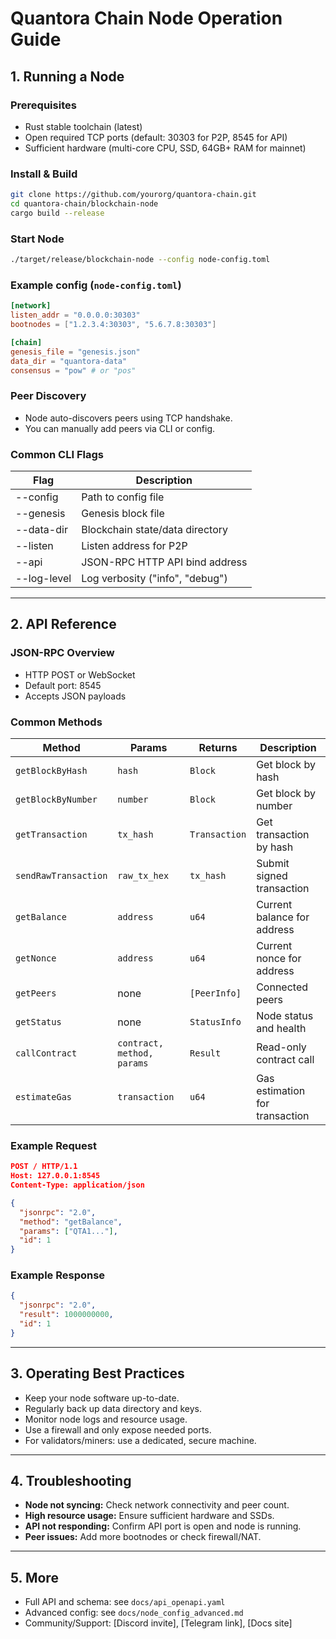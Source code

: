 # Quantora Chain Node Operation Guide

## 1. Running a Node

### Prerequisites
- Rust stable toolchain (latest)
- Open required TCP ports (default: 30303 for P2P, 8545 for API)
- Sufficient hardware (multi-core CPU, SSD, 64GB+ RAM for mainnet)

### Install & Build
```sh
git clone https://github.com/yourorg/quantora-chain.git
cd quantora-chain/blockchain-node
cargo build --release
```

### Start Node
```sh
./target/release/blockchain-node --config node-config.toml
```

### Example config (`node-config.toml`)
```toml
[network]
listen_addr = "0.0.0.0:30303"
bootnodes = ["1.2.3.4:30303", "5.6.7.8:30303"]

[chain]
genesis_file = "genesis.json"
data_dir = "quantora-data"
consensus = "pow" # or "pos"
```

### Peer Discovery
- Node auto-discovers peers using TCP handshake.
- You can manually add peers via CLI or config.

### Common CLI Flags
| Flag              | Description                       |
|-------------------|-----------------------------------|
| --config <file>   | Path to config file               |
| --genesis <file>  | Genesis block file                |
| --data-dir <dir>  | Blockchain state/data directory   |
| --listen <addr>   | Listen address for P2P            |
| --api <addr>      | JSON-RPC HTTP API bind address    |
| --log-level <lvl> | Log verbosity ("info", "debug")   |

---

## 2. API Reference

### JSON-RPC Overview
- HTTP POST or WebSocket
- Default port: 8545
- Accepts JSON payloads

### Common Methods

| Method                  | Params                                    | Returns               | Description                          |
|-------------------------|-------------------------------------------|-----------------------|--------------------------------------|
| `getBlockByHash`        | `hash`                                    | `Block`               | Get block by hash                    |
| `getBlockByNumber`      | `number`                                  | `Block`               | Get block by number                  |
| `getTransaction`        | `tx_hash`                                 | `Transaction`         | Get transaction by hash              |
| `sendRawTransaction`    | `raw_tx_hex`                              | `tx_hash`             | Submit signed transaction            |
| `getBalance`            | `address`                                 | `u64`                 | Current balance for address          |
| `getNonce`              | `address`                                 | `u64`                 | Current nonce for address            |
| `getPeers`              | none                                      | `[PeerInfo]`          | Connected peers                      |
| `getStatus`             | none                                      | `StatusInfo`          | Node status and health               |
| `callContract`          | `contract, method, params`                | `Result`              | Read-only contract call              |
| `estimateGas`           | `transaction`                             | `u64`                 | Gas estimation for transaction       |

### Example Request
```json
POST / HTTP/1.1
Host: 127.0.0.1:8545
Content-Type: application/json

{
  "jsonrpc": "2.0",
  "method": "getBalance",
  "params": ["QTA1..."],
  "id": 1
}
```

### Example Response
```json
{
  "jsonrpc": "2.0",
  "result": 1000000000,
  "id": 1
}
```

---

## 3. Operating Best Practices

- Keep your node software up-to-date.
- Regularly back up data directory and keys.
- Monitor node logs and resource usage.
- Use a firewall and only expose needed ports.
- For validators/miners: use a dedicated, secure machine.

---

## 4. Troubleshooting

- **Node not syncing:** Check network connectivity and peer count.
- **High resource usage:** Ensure sufficient hardware and SSDs.
- **API not responding:** Confirm API port is open and node is running.
- **Peer issues:** Add more bootnodes or check firewall/NAT.

---

## 5. More

- Full API and schema: see `docs/api_openapi.yaml`
- Advanced config: see `docs/node_config_advanced.md`
- Community/Support: [Discord invite], [Telegram link], [Docs site]